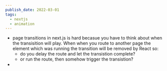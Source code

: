```yaml
---
publish_date: 2022-03-01
tags:
  - nextjs
  - animation
---
```

- page transitions in next.js is hard becasue you have to think about when the transisition will play.  When when you route to another page the element which was running the transition will be removed by React so:
	- do you delay the route and let the transistion complete?
	- or run the route, then somehow trigger the transistion?
-
